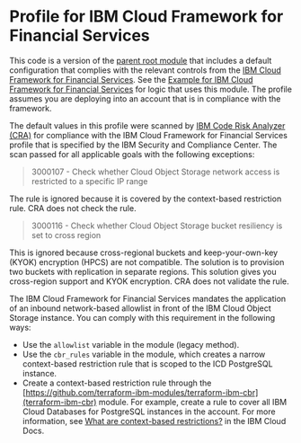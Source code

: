 # Profile for IBM Cloud Framework for Financial Services

This code is a version of the [parent root module](../../) that includes a default configuration that complies with the relevant controls from the [IBM Cloud Framework for Financial Services](https://cloud.ibm.com/docs/framework-financial-services?topic=framework-financial-services-about). See the [Example for IBM Cloud Framework for Financial Services](/examples/fscloud/) for logic that uses this module. The profile assumes you are deploying into an account that is in compliance with the framework.

The default values in this profile were scanned by [IBM Code Risk Analyzer (CRA)](https://cloud.ibm.com/docs/code-risk-analyzer-cli-plugin?topic=code-risk-analyzer-cli-plugin-cra-cli-plugin#terraform-command) for compliance with the IBM Cloud Framework for Financial Services profile that is specified by the IBM Security and Compliance Center. The scan passed for all applicable goals with the following exceptions:

> 3000107 - Check whether Cloud Object Storage network access is restricted to a specific IP range

The rule is ignored because it is covered by the context-based restriction rule. CRA does not check the rule.

> 3000116 - Check whether Cloud Object Storage bucket resiliency is set to cross region

This is ignored because cross-regional buckets and keep-your-own-key (KYOK) encryption (HPCS) are not compatible. The solution is to provision two buckets with replication in separate regions. This solution gives you cross-region support and KYOK encryption. CRA does not validate the rule.

The IBM Cloud Framework for Financial Services mandates the application of an inbound network-based allowlist in front of the IBM Cloud Object Storage instance. You can comply with this requirement in the following ways:

- Use the `allowlist` variable in the module (legacy method).
- Use the `cbr_rules` variable in the module, which creates a narrow context-based restriction rule that is scoped to the ICD PostgreSQL instance.
- Create a context-based restriction rule through the [https://github.com/terraform-ibm-modules/terraform-ibm-cbr](terraform-ibm-cbr) module. For example, create a rule to cover all IBM Cloud Databases for PostgreSQL instances in the account. For more information, see [What are context-based restrictions?](https://cloud.ibm.com/docs/account?topic=account-context-restrictions-whatis) in the IBM Cloud Docs.
